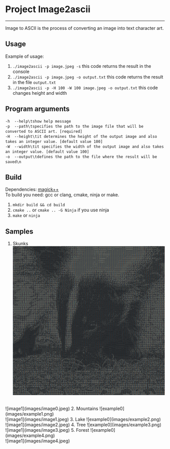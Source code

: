 # Project Image2ascii
___
Image to ASCII is the process of converting an image into text character art.

## Usage
Example of usage:
1. `./image2ascii -p image.jpeg -s` this code returns the result in the console
2. `./image2ascii -p image.jpeg -o output.txt` this code returns the result in the file `output.txt`
3. `./image2ascii -p -H 100 -W 100 image.jpeg -o output.txt` this code changes height and width

## Program arguments
```
-h  --help\tshow help message
-p  --path\tspecifies the path to the image file that will be converted to ASCII art. [required]
-H  --height\tit determines the height of the output image and also takes an integer value. [default value 100]
-W  --width\tit specifies the width of the output image and also takes an integer value. [default value 100]
-o  --output\tdefines the path to the file where the result will be saved\n
```

## Build
Dependencies: [magick++](https://imagemagick.org/Magick++/Install.html)
<br>
To build you need: gcc or clang, cmake, ninja or make.
<br>

1. `mkdir build && cd build`
2. `cmake ..` or `cmake .. -G Ninja` if you use ninja
3. `make` or `ninja`

## Samples
1. Skunks
![example0](images/example0.png)
<br>
![image1](images/image0.jpeg)
2. Mountains
![example0](images/example1.png)
<br>
![image1](images/image1.jpeg)
3. Lake
![example0](images/example2.png)
<br>
![image1](images/image2.jpeg)
4. Tree
![example0](images/example3.png)
<br>
![image1](images/image3.jpeg)
5. Forest
![example0](images/example4.png)
<br>
![image1](images/image4.jpeg)